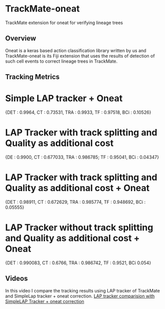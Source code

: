 # TrackMate-oneat
TrackMate extension for oneat for verifying lineage trees

## Overview
Oneat is a keras based action classification library written by us and TrackMate-oneat is its Fiji extension that uses the results of detection of such cell events to correct lineage trees in TrackMate.

## Tracking Metrics

# Simple LAP tracker + Oneat

{DET : 0.9964,    CT : 0.73531,   TRA : 0.9933,    TF : 0.97518,  BCi : 0.10526}

# LAP Tracker with track splitting and Quality as additional cost

{DE : 0.9900,    CT : 0.677033,   TRA :	0.986785;  TF : 0.95041,  BCi :	0.04347}

# LAP Tracker with track splitting and Quality as additional cost + Oneat

{DET : 0.98911,    CT :	0.672629,    TRA : 0.985774,   TF :	0.948692,   BCi : 0.05555}

# LAP Tracker without track splitting and Quality as additional cost + Oneat
{DET : 0.990083,   CT :	0.6766,      TRA : 0.986742, TF : 0.9521, BCi	0.054}


## Videos
In this video I compare the tracking results using LAP tracker of TrackMate and SimpleLap tracker + oneat correction. 
[LAP tracker comparision with SimpleLAP Tracker + oneat correction](https://youtu.be/9HZvWxr2fsY)
